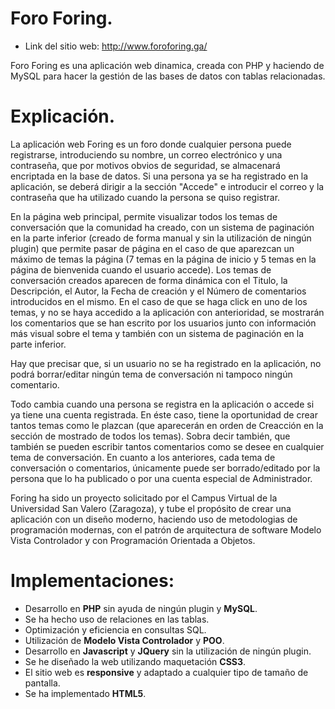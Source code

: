# Foro Foring.
- Link del sitio web: http://www.foroforing.ga/

Foro Foring es una aplicación web dinamica, creada con PHP y haciendo de MySQL para hacer la gestión de las bases de datos con tablas relacionadas.

# Explicación.

La aplicación web Foring es un foro donde cualquier persona puede registrarse, introduciendo su nombre, un correo electrónico y una contraseña, que por motivos obvios de seguridad, se almacenará encriptada en la base de datos. Si una persona ya se ha registrado en la aplicación, se deberá dirigir a la sección "Accede" e introducir el correo y la contraseña que ha utilizado cuando la persona se quiso registrar.

En la página web principal, permite visualizar todos los temas de conversación que la comunidad ha creado, con un sistema de paginación en la parte inferior (creado de forma manual y sin la utilización de ningún plugin) que permite pasar de página en el caso de que aparezcan un máximo de temas la página (7 temas en la página de inicio y 5 temas en la página de bienvenida cuando el usuario accede). Los temas de conversación creados aparecen de forma dinámica con el Titulo, la Descripción, el Autor, la Fecha de creación y el Número de comentarios introducidos en el mismo. En el caso de que se haga click en uno de los temas, y no se haya accedido a la aplicación con anterioridad, se mostrarán los comentarios que se han escrito por los usuarios junto con información más visual sobre el tema y también con un sistema de paginación en la parte inferior.

Hay que precisar que, si un usuario no se ha registrado en la aplicación, no podrá borrar/editar ningún tema de conversación ni tampoco ningún comentario.

Todo cambia cuando una persona se registra en la aplicación o accede si ya tiene una cuenta registrada. En éste caso, tiene la oportunidad de crear tantos temas como le plazcan (que aparecerán en orden de Creacción en la sección de mostrado de todos los temas). Sobra decir también, que también se pueden escribir tantos comentarios como se desee en cualquier tema de conversación. 
En cuanto a los anteriores, cada tema de conversación o comentarios, únicamente puede ser borrado/editado por la persona que lo ha publicado o por una cuenta especial de Administrador.

Foring ha sido un proyecto solicitado por el Campus Virtual de la Universidad San Valero (Zaragoza), y tube el propósito de crear una aplicación con un diseño moderno, haciendo uso de metodologias de programación modernas, con el patrón de arquitectura de software Modelo Vista Controlador y con Programación Orientada a Objetos.

# Implementaciones:

- Desarrollo en **PHP** sin ayuda de ningún plugin y **MySQL**.
- Se ha hecho uso de relaciones en las tablas.
- Optimización y eficiencia en consultas SQL.
- Utilización de **Modelo Vista Controlador** y **POO**.
-	Desarrollo en **Javascript** y **JQuery** sin la utilización de ningún plugin.
-	Se he diseñado la web utilizando maquetación **CSS3**.
-	El sitio web es **responsive** y adaptado a cualquier tipo de tamaño de pantalla.
-	Se ha implementado **HTML5**.
